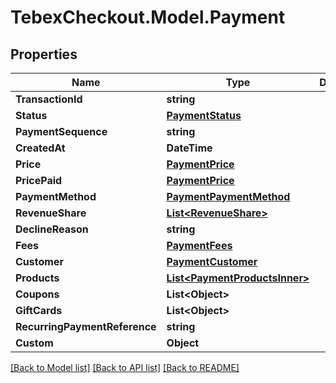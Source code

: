 # TebexCheckout.Model.Payment

## Properties

Name | Type | Description | Notes
------------ | ------------- | ------------- | -------------
**TransactionId** | **string** |  | [optional] 
**Status** | [**PaymentStatus**](PaymentStatus.md) |  | [optional] 
**PaymentSequence** | **string** |  | [optional] 
**CreatedAt** | **DateTime** |  | [optional] 
**Price** | [**PaymentPrice**](PaymentPrice.md) |  | [optional] 
**PricePaid** | [**PaymentPrice**](PaymentPrice.md) |  | [optional] 
**PaymentMethod** | [**PaymentPaymentMethod**](PaymentPaymentMethod.md) |  | [optional] 
**RevenueShare** | [**List&lt;RevenueShare&gt;**](RevenueShare.md) |  | [optional] 
**DeclineReason** | **string** |  | [optional] 
**Fees** | [**PaymentFees**](PaymentFees.md) |  | [optional] 
**Customer** | [**PaymentCustomer**](PaymentCustomer.md) |  | [optional] 
**Products** | [**List&lt;PaymentProductsInner&gt;**](PaymentProductsInner.md) |  | [optional] 
**Coupons** | **List&lt;Object&gt;** |  | [optional] 
**GiftCards** | **List&lt;Object&gt;** |  | [optional] 
**RecurringPaymentReference** | **string** |  | [optional] 
**Custom** | **Object** |  | [optional] 

[[Back to Model list]](../README.md#documentation-for-models) [[Back to API list]](../README.md#documentation-for-api-endpoints) [[Back to README]](../README.md)


